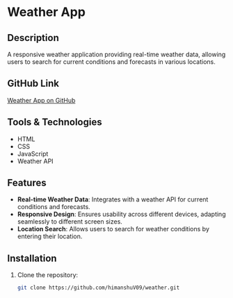 # Weather App

## Description
A responsive weather application providing real-time weather data, allowing users to search for current conditions and forecasts in various locations.

## GitHub Link
[Weather App on GitHub](https://github.com/himanshuV09/weather-app)

## Tools & Technologies
- HTML
- CSS
- JavaScript
- Weather API

## Features
- **Real-time Weather Data**: Integrates with a weather API for current conditions and forecasts.
- **Responsive Design**: Ensures usability across different devices, adapting seamlessly to different screen sizes.
- **Location Search**: Allows users to search for weather conditions by entering their location.

## Installation
1. Clone the repository:
   ```bash
   git clone https://github.com/himanshuV09/weather.git

